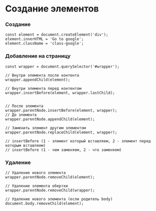 # Создание элементов


<!-- xxxxxxxxxxxxxxxxxxxxxxxxxxxxxxxxxxxxxxxxxxxxxxxxxxxxxxx -->
### Создание
<!-- xxxxxxxxxxxxxxxxxxxxxxxxxxxxxxxxxxxxxxxxxxxxxxxxxxxxxxx -->
```js:no-line-numbers
const element = document.createElement('div');
element.innerHTML = 'Go to google';
element.className = 'class-google';
```

<!-- xxxxxxxxxxxxxxxxxxxxxxxxxxxxxxxxxxxxxxxxxxxxxxxxxxxxxxx -->
### Добавление на страницу
<!-- xxxxxxxxxxxxxxxxxxxxxxxxxxxxxxxxxxxxxxxxxxxxxxxxxxxxxxx -->
```js:no-line-numbers
const wrapper = document.querySelector('#wrapper');

// Внутри элемента после контента
wrapper.appendChild(element);

// Внутри элемента перед контентом
wrapper.insertBefore(element, wrapper.lastChild);


// После элемента
wrapper.parentNode.insertBefore(element, wrapper);
// До элемента
wrapper.parentNode.appendChild(element);

// Заменить элемент другим элементом
wrapper.parentNode.replaceChild(element, wrapper);

// insertBefore (1 - элемент который вставляем, 2 - элемент перед которым вставляем)
// insertBefore (1 - чем заменяем, 2 - что заменяем)
```

<!-- xxxxxxxxxxxxxxxxxxxxxxxxxxxxxxxxxxxxxxxxxxxxxxxxxxxxxxx -->
### Удаление
<!-- xxxxxxxxxxxxxxxxxxxxxxxxxxxxxxxxxxxxxxxxxxxxxxxxxxxxxxx -->
```js:no-line-numbers
// Удаление нового элемента
wrapper.parentNode.removeChild(element);

// Удаление элемента обертки
wrapper.parentNode.removeChild(wrapper);

// Удаление нового элемента (если родитель body)
document.body.removeChild(element);
```

